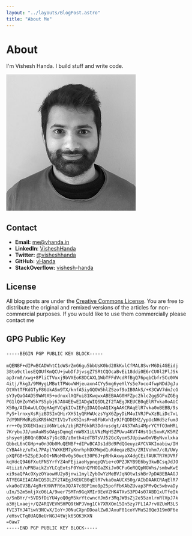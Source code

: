 ```yaml
---
layout: "../layouts/BlogPost.astro"
title: "About Me"
---
```


# About

I'm Vishesh Handa. I build stuff and write code.

![Vishesh Handa](/images/profile.jpg)

## Contact

- **Email:** [me@vhanda.in](mailto:me@vhanda.in)
- **LinkedIn**: [VisheshHanda](https://www.linkedin.com/in/visheshhanda/)
- **Twitter:** [@visheshhanda](https://twitter.com/visheshhanda)
- **GitHub:** [vHanda](https://github.com/vHanda)
- **StackOverflow:** [vishesh-handa](http://stackoverflow.com/users/147435/vishesh-handa)

## License

All blog posts are under the [Creative Commons License](http://creativecommons.org/licenses/by-nc/4.0/). You are free to distribute the original and remixed versions of the articles for non-commercial purposes. If you would like to use them commercially please contact me

## GPG Public Key

```
-----BEGIN PGP PUBLIC KEY BLOCK-----

mQENBF+dIPwBCADWhtC1oWSrZmG6gu5bbUsK0bd28kKvlCfMAL8SvrM6Di4GEidj
38to9ctlosEQOUfKmQCU+jwbDfJjvsgZ7SRtCQOcaBvEi18ddi0E6rCU0l2PlJSk
ap3rm8/xwg+8PliCTVuxj9bVXEoK8DCAXL1WbTFFdVcdRfBgQ76pqbCbfr5Cc0XW
4itj/Rkg3/9MHygLMButTPWovWHjeuaxn4CYy5mg6yeYlYs5e7oco4fwpNDdJgJu
OtVhtTFKdGTyF86UkASm9TX/knfA5iyGQOW5hlZSzof9oIB0AkS/+K3CWV7dmJcG
sY3yQaG4AD59WWtX5+odnuxlXQFui81KwqwxABEBAAG0HFZpc2hlc2ggSGFuZGEg
PG1lQHZoYW5kYS5pbj6JAU4EEwEIADgWIQSDLZf2TAEgJKEUCB0qElR7vka0oAUC
X50g/AIbAwULCQgHAgYVCgkICwIEFgIDAQIeAQIXgAAKCRAqElR7vka0oBEBB/9s
PyS+lrnxyXsRjzBDSInQHirXH51yQRHWUczsYgX6ZpyDiM4uIVRJPwXzBLiDc7xL
7dY9NFMdRzBiKR9kW2YIV1vToKSInsR+m8FbKvhIy9JFQDDEMZ/ypUcNHd5zfum3
rr++Op3XGEN1oziV6NrLek/zbjR2F6kbR3Ddrusdgt/4N37WAi4MprYCYfO3mHRL
7KrybuJJ/umAuW9sOAgsDqmqGrmW8X1iLVNzMqHSZPUwu4KVT4Hst1c5xwK/K5MZ
shsyeYjB0QnGBOAs7jGc8D/z0mth4zdTBTsVJ52GcXyomSJUpiwwOmVByNvxlxka
QbbcL6nCGHp+u0n3Ob0MuQENBF+dIPwBCADs1dBd9PdQGeuyzAYCVAKIoabiw/IH
CYBA4hz/uTxL7PAplYWXKEM7yKnrhphDXMWpd1uKdeqazBZn/ZRIVohm7/c8/UWy
pXQFGB+5ZSpEJoDG+NNoMOv0y50uct30P6J+pRHkAxwyaX4dgCEifAUKTR7HJVRf
kqVdcQ946FXutFNSYrfYZ4nFEjiaoHypnqpQVie+cOPZJKYB9E6by3kwBCsqJdJO
4tiiz6/uPNBaikZoYLCqEotsF0YmUnQYHOIaZKiJv0CFuGeRQQpNGWhs/smbwKwE
xi9saQPAcOXyzOYaowHU2y8jnwi1mylZybOwYzMeBVJqNOtw1shBr7pDABEBAAGJ
ATYEGAEIACAWIQSDLZf2TAEgJKEUCB0qElR7vka0oAUCX50g/AIbDAAKCRAqElR7
vka0oOV3B/4gRrKYNVFR6nJQ7A7c8BP1mo9p25pofFbKAbZUvap3PMvQc5wbvaDy
uIn/52m5mljXcO6LA/9wer7SMTn9GqXMIr9EeVZHK4TXvS3PD4s07ABD1xUTfeIk
o/SnBYr/+5VD5fDiYU4yoQ0gM5krYtcwncYJm5r3MqJWBsZj2e55zmlrnRlVpJ7k
a3HjLxaej+/QZ4RQVEVWSHPQ9tWPJVmg1Ck7XRXOm15In5zy7FL1A7rvUZUnM3LS
fVI3THJ4TiwV3NCwX/IoY+J0NuCXpnDDoalZw8JAxuF01coYVMuS28Qe319m0F6e
/eHsvCTq0UAQ8eUrNGJ4tWjk6SOK3KXN
=0aw7
-----END PGP PUBLIC KEY BLOCK-----
```
